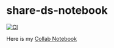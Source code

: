 # share-ds-notebook

[![CI](https://github.com/mamadcamzis/share-ds-notebook/actions/workflows/main.yml/badge.svg)](https://github.com/mamadcamzis/share-ds-notebook/actions/workflows/main.yml)

Here is my [Collab Notebook](https://colab.research.google.com/drive/1LfuGxNUTeP7oA1Cgog9fhbNLLgq8KWlg?usp=sharing)
